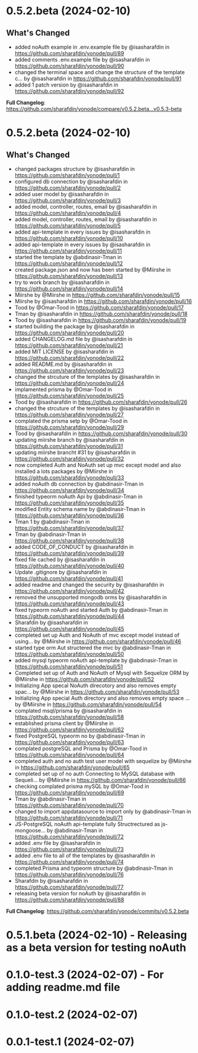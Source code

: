 
# 0.5.2.beta (2024-02-10)

## What's Changed
* added noAuth example in .env.example file by @isasharafdin in https://github.com/sharafdin/yonode/pull/89
* added comments .env.example file by @isasharafdin in https://github.com/sharafdin/yonode/pull/90
* changed the terminal space and change the structure of the template c… by @isasharafdin in https://github.com/sharafdin/yonode/pull/91
* added 1 patch version by @isasharafdin in https://github.com/sharafdin/yonode/pull/92


**Full Changelog**: https://github.com/sharafdin/yonode/compare/v0.5.2.beta...v0.5.3-beta

# 0.5.2.beta (2024-02-10) 

## What's Changed
* changed packages structure by @isasharafdin in https://github.com/sharafdin/yonode/pull/1
* configured db connection by @isasharafdin in https://github.com/sharafdin/yonode/pull/2
* added user model by @isasharafdin in https://github.com/sharafdin/yonode/pull/3
* added model, controller, routes, email by @isasharafdin in https://github.com/sharafdin/yonode/pull/4
* added model, controller, routes, email by @isasharafdin in https://github.com/sharafdin/yonode/pull/5
* added api-template in every issues by @isasharafdin in https://github.com/sharafdin/yonode/pull/10
* added api-template in every issues by @isasharafdin in https://github.com/sharafdin/yonode/pull/11
* started the template by @abdinasir-Tman in https://github.com/sharafdin/yonode/pull/12
* created package.json and now has been started by @Miirshe in https://github.com/sharafdin/yonode/pull/13
* try to work branch by @isasharafdin in https://github.com/sharafdin/yonode/pull/14
* Miirshe by @Miirshe in https://github.com/sharafdin/yonode/pull/15
* Miirshe by @isasharafdin in https://github.com/sharafdin/yonode/pull/16
* Tood by @Omar-Tood in https://github.com/sharafdin/yonode/pull/17
* Tman by @isasharafdin in https://github.com/sharafdin/yonode/pull/18
* Tood by @isasharafdin in https://github.com/sharafdin/yonode/pull/19
* started building the package by @isasharafdin in https://github.com/sharafdin/yonode/pull/20
* added CHANGELOG.md file by @isasharafdin in https://github.com/sharafdin/yonode/pull/21
* added MIT LICENSE by @isasharafdin in https://github.com/sharafdin/yonode/pull/22
* added README.md by @isasharafdin in https://github.com/sharafdin/yonode/pull/23
* changed the strcuture of the templates by @isasharafdin in https://github.com/sharafdin/yonode/pull/24
* implamented prisma by @Omar-Tood in https://github.com/sharafdin/yonode/pull/25
* Tood by @isasharafdin in https://github.com/sharafdin/yonode/pull/26
* changed the strcuture of the templates by @isasharafdin in https://github.com/sharafdin/yonode/pull/27
* complated the prisma setp by @Omar-Tood in https://github.com/sharafdin/yonode/pull/29
* Tood by @isasharafdin in https://github.com/sharafdin/yonode/pull/30
* updating miirshe branch by @isasharafdin in https://github.com/sharafdin/yonode/pull/31
* updating miirshe brancht #31 by @isasharafdin in https://github.com/sharafdin/yonode/pull/32
* now completed Auth and NoAuth set up mvc except model and also installed a lots packages by @Miirshe in https://github.com/sharafdin/yonode/pull/33
* added noAuth db connection by @abdinasir-Tman in https://github.com/sharafdin/yonode/pull/34
* finished typeorm noAuth Api by @abdinasir-Tman in https://github.com/sharafdin/yonode/pull/35
* modified Entity schema name by @abdinasir-Tman in https://github.com/sharafdin/yonode/pull/36
* Tman 1 by @abdinasir-Tman in https://github.com/sharafdin/yonode/pull/37
* Tman by @abdinasir-Tman in https://github.com/sharafdin/yonode/pull/38
* added CODE_OF_CONDUCT by @isasharafdin in https://github.com/sharafdin/yonode/pull/39
* fixed file cached by @isasharafdin in https://github.com/sharafdin/yonode/pull/40
* Update .gitignore by @isasharafdin in https://github.com/sharafdin/yonode/pull/41
* added readme and changed the security by @isasharafdin in https://github.com/sharafdin/yonode/pull/42
* removed the unsupported mongodb orms by @isasharafdin in https://github.com/sharafdin/yonode/pull/43
* fixed typeorm noAuth and started Auth by @abdinasir-Tman in https://github.com/sharafdin/yonode/pull/44
* Sharafdin by @isasharafdin in https://github.com/sharafdin/yonode/pull/45
* completed set up Auth and NoAuth of mvc except model instead of using… by @Miirshe in https://github.com/sharafdin/yonode/pull/46
* started type orm Aut structered the mvc by @abdinasir-Tman in https://github.com/sharafdin/yonode/pull/50
* added mysql typeorm noAuth api-template by @abdinasir-Tman in https://github.com/sharafdin/yonode/pull/51
* Completed set up of Auth and NoAuth of Mysql with Sequelize ORM by @Miirshe in https://github.com/sharafdin/yonode/pull/52
* Initializing App specal NoAuth direcotory and also removes empty spac… by @Miirshe in https://github.com/sharafdin/yonode/pull/53
* Initializing App special Auth directory and also removes empty space … by @Miirshe in https://github.com/sharafdin/yonode/pull/54
* complated msql/prisma by @isasharafdin in https://github.com/sharafdin/yonode/pull/58
* established prisma client by @Miirshe in https://github.com/sharafdin/yonode/pull/62
* fixed PostgreSQL typeorm no by @abdinasir-Tman in https://github.com/sharafdin/yonode/pull/63
* complated postgreSQL and Prisma by @Omar-Tood in https://github.com/sharafdin/yonode/pull/64
* completed auth and no auth test user model with sequelize by @Miirshe in https://github.com/sharafdin/yonode/pull/65
* completed set up of no auth Connecting to MySQL database with Sequeli… by @Miirshe in https://github.com/sharafdin/yonode/pull/66
* checking complated prisma mySQL by @Omar-Tood in https://github.com/sharafdin/yonode/pull/69
* Tman by @abdinasir-Tman in https://github.com/sharafdin/yonode/pull/70
* changed to import appdatasource to import only by @abdinasir-Tman in https://github.com/sharafdin/yonode/pull/71
* JS-PostgreSQL noAuth api-template fully Structrectured as js-mongoose… by @abdinasir-Tman in https://github.com/sharafdin/yonode/pull/72
* added .env file by @isasharafdin in https://github.com/sharafdin/yonode/pull/73
* added .env file to all of the templates by @isasharafdin in https://github.com/sharafdin/yonode/pull/74
* completed Prisma and typeorm structure by @abdinasir-Tman in https://github.com/sharafdin/yonode/pull/76
* Sharafdin by @isasharafdin in https://github.com/sharafdin/yonode/pull/77
* releasing beta version for noAuth by @isasharafdin in https://github.com/sharafdin/yonode/pull/88

**Full Changelog**: https://github.com/sharafdin/yonode/commits/v0.5.2.beta

# 0.5.1.beta (2024-02-10) - Releasing as a beta version for testing noAuth

# 0.1.0-test.3 (2024-02-07) - For adding readme.md file

# 0.1.0-test.2 (2024-02-07)

# 0.0.1-test.1 (2024-02-07)
